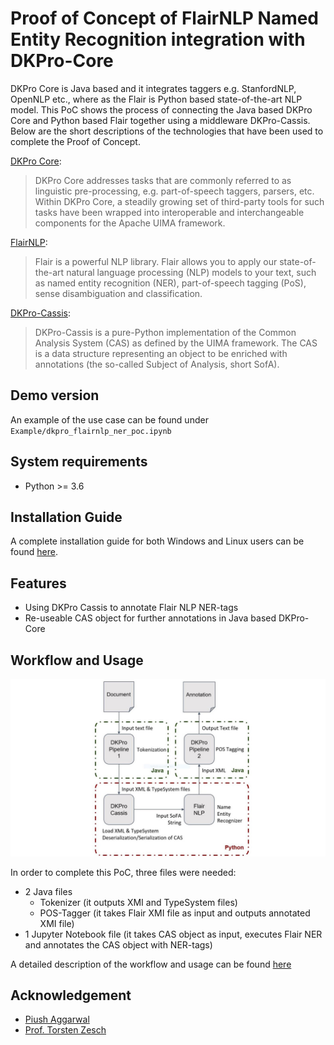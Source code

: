 # Proof of Concept of FlairNLP Named Entity Recognition integration with DKPro-Core

DKPro Core is Java based and it integrates taggers e.g. StanfordNLP, OpenNLP etc., where as the Flair is Python based state-of-the-art NLP model. This PoC shows the process of connecting the Java based DKPro Core and Python based Flair together using a middleware DKPro-Cassis. Below are the short descriptions of the technologies that have been used to complete the Proof of Concept.

[DKPro Core](https://dkpro.github.io/dkpro-core/info/):

> DKPro Core addresses tasks that are commonly referred to as linguistic pre-processing, e.g. part-of-speech taggers, parsers, etc. Within DKPro Core, a steadily growing set of third-party tools for such tasks have been wrapped into interoperable and interchangeable components for the Apache UIMA framework.

[FlairNLP](https://github.com/flairNLP/flair):

> Flair is a powerful NLP library. Flair allows you to apply our state-of-the-art natural language processing (NLP) models to your text, such as named entity recognition (NER), part-of-speech tagging (PoS), sense disambiguation and classification.

[DKPro-Cassis](https://github.com/dkpro/dkpro-cassis):
> DKPro-Cassis is a pure-Python implementation of the Common Analysis System (CAS) as defined by the UIMA framework. The CAS is a data structure representing an object to be enriched with annotations (the so-called Subject of Analysis, short SofA).

## Demo version

An example of the use case can be found under ``Example/dkpro_flairnlp_ner_poc.ipynb``

## System requirements

- Python >= 3.6

## Installation Guide

A complete installation guide for both Windows and Linux users can be found [here](doc/INSTALL.md).
    
## Features

- Using DKPro Cassis to annotate Flair NLP NER-tags
- Re-useable CAS object for further annotations in Java based DKPro-Core

## Workflow and Usage

![PoCWorkflow](doc/screenshots/workflow.jpg)

In order to complete this PoC, three files were needed:
- 2 Java files
    - Tokenizer (it outputs XMI and TypeSystem files)
    - POS-Tagger (it takes Flair XMI file as input and outputs annotated XMI file)
- 1 Jupyter Notebook file (it takes CAS object as input, executes Flair NER and annotates the CAS object with NER-tags)

A detailed description of the workflow and usage can be found [here](/doc/USAGE.md)

## Acknowledgement

- [Piush Aggarwal](https://www.ltl.uni-due.de/team/piush-aggarwal)
- [Prof. Torsten Zesch](https://www.ltl.uni-due.de/team/torsten-zesch)